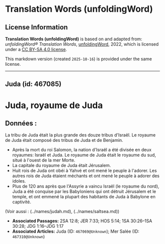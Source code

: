 # Translation Words (unfoldingWord)

## License Information

**Translation Words (unfoldingWord)** is based on and adapted from: _unfoldingWord® Translation Words_, [unfoldingWord](https://unfoldingword.org/utw), 2022, which is licensed under a [CC BY-SA 4.0 license](https://creativecommons.org/licenses/by-sa/4.0/legalcode.en).

This markdown version (created `2025-10-16`) is provided under the same license.



--------------------------------

## Juda (id: 467085)

Juda, royaume de Juda
=====================

Données :
---------

La tribu de Juda était la plus grande des douze tribus d'Israël. Le royaume de Juda était composé des tribus de Juda et de Benjamin.

* Après la mort du roi Salomon, la nation d'Israël a été divisée en deux royaumes: Israël et Juda. Le royaume de Juda était le royaume du sud, situé à l'ouest de la mer Morte.
* La capitale du royaume de Juda était Jérusalem.
* Huit rois de Juda ont obéi à Yahvé et ont mené le peuple à l'adorer. Les autres rois de Juda étaient méchants et ont mené le peuple à adorer des idoles.
* Plus de 120 ans après que l'Assyrie a vaincu Israël (le royaume du nord), Juda a été conquise par les Babyloniens qui ont détruit Jérusalem et le temple, et ont emmené la plupart des habitants de Juda à Babylone en captivité.

(Voir aussi : (../names/judah.md), (../names/saltsea.md))

* **Associated Passages:** 2SA 12:8; JER 7:33; HOS 5:14; 1SA 30:26–1SA 30:28; JDG 1:16–JDG 1:17
* **Associated Articles:** Juda (ID: `467069@Unknown`); Mer Salée (ID: `467310@Unknown`)

